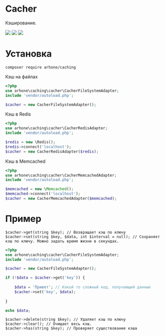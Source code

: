 # Cacher

Кэширование.

![](https://img.shields.io/github/stars/arhone/caching.svg?style=popout-square)
![](https://img.shields.io/github/forks/arhone/caching.svg?style=popout-square)
![](https://img.shields.io/github/issues/arhone/caching.svg?style=popout-square)

# Установка

```composer require arhone/caching```

Кэш на файлах
```php
<?php
use arhone\caching\cacher\CacherFileSystemAdapter;
include 'vendor/autoload.php';

$cacher = new CacherFileSystemAdapter();
```

Кэш в Redis
```php
<?php
use arhone\caching\cacher\CacherRedisAdapter;
include 'vendor/autoload.php';

$redis = new \Redis();
$redis->connect('localhost');
$cacher = new CacherRedisAdapter($redis);
```

Кэш в Memcached
```php
<?php
use arhone\caching\cacher\CacherMemcachedAdapter;
include 'vendor/autoload.php';

$memcached = new \Memcached();
$memcached->connect('localhost');
$cacher = new CacherMemcachedAdapter($memcached);
```

# Пример

```
$cacher->get(string $key); // Возвращает кэш по ключу
$cacher->set(string $key, $data, int $interval = null); // Сохраняет кэш по ключу. Можно задать время жизни в секундах.
```

```php
<?php
use arhone\caching\cacher\CacherFileSystemAdapter;
include 'vendor/autoload.php';

$cacher = new CacherFileSystemAdapter();

if (!$data = $cacher->get('key')) {
    
    $data = 'Привет'; // Какой то сложный код, получающий данные
    $cacher->set('key', $data);
    
}

echo $data;
```

```
$cacher->delete(string $key); // Удаляет кэш по ключу
$cacher->clear(); // Очищает весь кэш.
$cacher->has(string $key); // Проверяет существование кэша
```
